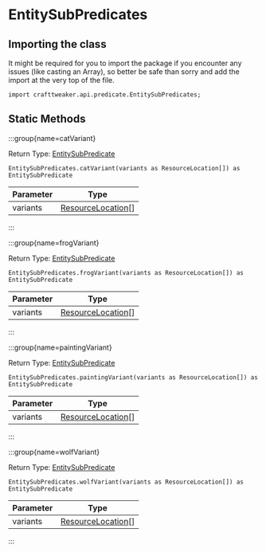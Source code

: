 # EntitySubPredicates

## Importing the class

It might be required for you to import the package if you encounter any issues (like casting an Array), so better be safe than sorry and add the import at the very top of the file.
```zenscript
import crafttweaker.api.predicate.EntitySubPredicates;
```


## Static Methods

:::group{name=catVariant}

Return Type: [EntitySubPredicate](/vanilla/api/predicate/EntitySubPredicate)

```zenscript
EntitySubPredicates.catVariant(variants as ResourceLocation[]) as EntitySubPredicate
```

| Parameter |                             Type                             |
|-----------|--------------------------------------------------------------|
| variants  | [ResourceLocation](/vanilla/api/resource/ResourceLocation)[] |


:::

:::group{name=frogVariant}

Return Type: [EntitySubPredicate](/vanilla/api/predicate/EntitySubPredicate)

```zenscript
EntitySubPredicates.frogVariant(variants as ResourceLocation[]) as EntitySubPredicate
```

| Parameter |                             Type                             |
|-----------|--------------------------------------------------------------|
| variants  | [ResourceLocation](/vanilla/api/resource/ResourceLocation)[] |


:::

:::group{name=paintingVariant}

Return Type: [EntitySubPredicate](/vanilla/api/predicate/EntitySubPredicate)

```zenscript
EntitySubPredicates.paintingVariant(variants as ResourceLocation[]) as EntitySubPredicate
```

| Parameter |                             Type                             |
|-----------|--------------------------------------------------------------|
| variants  | [ResourceLocation](/vanilla/api/resource/ResourceLocation)[] |


:::

:::group{name=wolfVariant}

Return Type: [EntitySubPredicate](/vanilla/api/predicate/EntitySubPredicate)

```zenscript
EntitySubPredicates.wolfVariant(variants as ResourceLocation[]) as EntitySubPredicate
```

| Parameter |                             Type                             |
|-----------|--------------------------------------------------------------|
| variants  | [ResourceLocation](/vanilla/api/resource/ResourceLocation)[] |


:::

